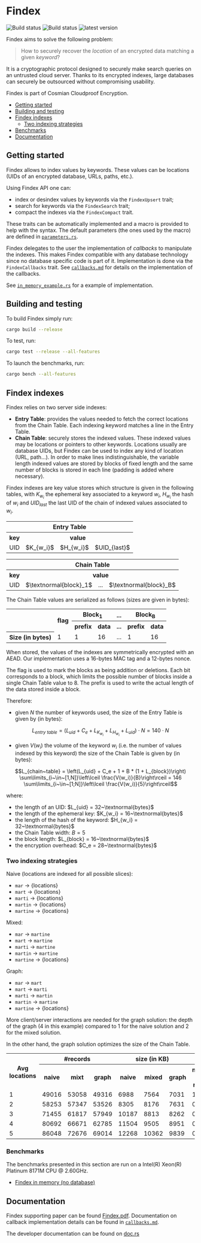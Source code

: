 # Findex

![Build status](https://github.com/Cosmian/findex/actions/workflows/ci.yml/badge.svg)
![Build status](https://github.com/Cosmian/findex/actions/workflows/build.yml/badge.svg)
![latest version](<https://img.shields.io/crates/v/cosmian_findex.svg>)

Findex aims to solve the following problem:

> How to securely recover the *location* of an encrypted data matching a given
> *keyword*?

It is a cryptographic protocol designed to securely make search queries on an
untrusted cloud server. Thanks to its encrypted indexes, large databases can
securely be outsourced without compromising usability.

Findex is part of Cosmian Cloudproof Encryption.

<!-- toc -->

- [Getting started](#getting-started)
- [Building and testing](#building-and-testing)
- [Findex indexes](#findex-indexes)
	- [Two indexing strategies](#two-indexing-strategies)
- [Benchmarks](#benchmarks)
- [Documentation](#documentation)

<!-- tocstop -->

## Getting started

Findex allows to index values by keywords. These values can be locations (UIDs
of an encrypted database, URLs, paths, etc.).

Using Findex API one can:
- index or desindex values by keywords via the `FindexUpsert` trait;
- search for keywords via the `FindexSearch` trait;
- compact the indexes via the `FindexCompact` trait.

These traits can be automatically implemented and a macro is provided to help
with the syntax. The default parameters (the ones used by the macro) are
defined in [`parameters.rs`](./src/parameters.rs).

Findex delegates to the user the implementation of *callbacks* to manipulate
the indexes. This makes Findex compatible with any database technology since no
database specific code is part of it. Implementation is done via the
`FindexCallbacks` trait. See [`callbacks.md`](./callbacks.md) for details on
the implementation of the callbacks.

See [`in_memory_example.rs`](./src/in_memory_example.rs) for a example of
implementation.

## Building and testing

To build Findex simply run:
```bash
cargo build --release
```

To test, run:
```bash
cargo test --release --all-features
```

To launch the benchmarks, run:
```bash
cargo bench --all-features
```

## Findex indexes

Findex relies on two server side indexes:
- **Entry Table**: provides the values needed to fetch the correct locations
  from the Chain Table. Each indexing keyword matches a line in the Entry
  Table.
- **Chain Table**: securely stores the indexed values. These indexed values may
  be locations or pointers to other keywords. Locations usually are database
  UIDs, but Findex can be used to index any kind of location (URL, path...). In
  order to make lines indistinguishable, the variable length indexed values are
  stored by blocks of fixed length and the same number of blocks is stored in
  each line (padding is added where necessary).

Findex indexes are key value stores which structure is given in the following
tables, with $K_{w_i}$ the ephemeral key associated to a keyword $w_i$,
$H_{w_i}$ the hash of $w_i$ and $UID_{last}$ the last UID of the chain of
indexed values associated to $w_i$.

<table>
	<tr>
		<th colspan=4>Entry Table</th>
	</tr>
	<tr>
		<th>key</th>
		<th colspan=3>value</th>
	</tr>
	<tr>
		<td>UID</td>
		<td>$K_{w_i}$</td>
		<td>$H_{w_i}$</td>
		<td>$UID_{last}$</td>
	</tr>
</table>

<table>
	<tr>
		<th colspan=4>Chain Table</th>
	<tr>
	<tr>
		<th>key</th>
		<th colspan=3>value</th>
	</tr>
	<tr>
		<td>UID</td>
		<td>$\textnormal{block}_1$</td>
		<td>...</td>
		<td>$\textnormal{block}_B$</td>
	</tr>
</table>

The Chain Table values are serialized as follows (sizes are given in bytes):

<table>
	<tr>
		<th rowspan=2></th>
		<th rowspan=2>flag</th>
		<th colspan=2>Block<sub>1</sub></th>
		<th>...</th>
		<th colspan=2>Block<sub>B</sub></th>
	</tr>
	<tr>
		<th>prefix</th>
		<th>data</th>
		<th>...</th>
		<th>prefix</th>
		<th>data</th>
	</tr>
	<tr>
		<th>Size (in bytes)</th>
		<td>1</td>
		<td>1</td>
		<td>16</td>
		<td>...</td>
		<td>1</td>
		<td>16</td>
	</tr>
</table>

When stored, the values of the indexes are symmetrically encrypted with an
AEAD. Our implementation uses a 16-bytes MAC tag and a 12-bytes nonce.

The flag is used to mark the blocks as being addition or deletions. Each bit
corresponds to a block, which limits the possible number of blocks inside a
single Chain Table value to 8. The prefix is used to write the actual length of
the data stored inside a block.

Therefore:
- given $N$ the number of keywords used, the size of the Entry Table is given
  by (in bytes):
```math
L_{entry~table} = (L_{uid} + C_e + L_{K_{w_i}} + L_{H_{w_i}} + L_{uid}) \cdot N
       		= 140 \cdot N
```
- given $V(w_i)$ the volume of the keyword $w_i$ (i.e. the number of values
  indexed by this keyword) the size of the Chain Table is given by (in bytes):
```math
L_{chain~table} = \left(L_{uid} + C_e + 1 + B * (1 + L_{block})\right) \sum\limits_{i~\in~[1,N]}\left\lceil \frac{V(w_i)}{B}\right\rceil
                = 146 \sum\limits_{i~\in~[1;N]}\left\lceil \frac{V(w_i)}{5}\right\rceil
```
where:
- the length of an UID: $L_{uid} = 32~\textnormal{bytes}$
- the length of the ephemeral key: $K_{w_i} = 16~\textnormal{bytes}$
- the length of the hash of the keyword: $H_{w_i} = 32~\textnormal{bytes}$
- the Chain Table width: $B = 5$
- the block length: $L_{block} = 16~\textnormal{bytes}$
- the encryption overhead: $C_e = 28~\textnormal{bytes}$

### Two indexing strategies

Naive (locations are indexed for all possible slices):
- `mar` -> {locations}
- `mart` -> {locations}
- `marti` -> {locations}
- `martin` -> {locations}
- `martine` -> {locations}

Mixed:
- `mar` -> `martine`
- `mart` -> `martine`
- `marti` -> `martine`
- `martin` -> `martine`
- `martine` -> {locations}

Graph:
- `mar` -> `mart`
- `mart` -> `marti`
- `marti` -> `martin`
- `martin` -> `martine`
- `martine` -> {locations}

More client/server interactions are needed for the graph solution: the depth of
the graph (4 in this example) compared to 1 for the naive solution and 2 for
the mixed solution.

In the other hand, the graph solution optimizes the size of the Chain Table.

<table>
	<tr>
		<th rowspan=2>Avg locations</th>
		<th colspan=3>#records</th>
		<th colspan=3>size (in KB)</th>
		<th colspan=2>ratio</th>
	</tr>
	<tr>
		<th>naive</th>
		<th>mixt</th>
		<th>graph</th>
		<th>naive</th>
		<th>mixed</th>
		<th>graph</th>
		<th>mixed / naive</th>
		<th>graph / naive</th>
	</tr>
	<tr>
		<td>1</td>
		<td>49016</td>
		<td>53058</td>
		<td>49316</td>
		<td>6988</td>
		<td>7564</td>
		<td>7031</td>
		<td>1.08</td>
		<td>1.01</td>
	</tr>
	<tr>
		<td>2</td>
		<td>58253</td>
		<td>57347</td>
		<td>53526</td>
		<td>8305</td>
		<td>8176</td>
		<td>7631</td>
		<td>0.98</td>
		<td>0.92</td>
	</tr>
	<tr>
		<td>3</td>
		<td>71455</td>
		<td>61817</td>
		<td>57949</td>
		<td>10187</td>
		<td>8813</td>
		<td>8262</td>
		<td>0.87</td>
		<td>0.81</td>
	</tr>
	<tr>
		<td>4</td>
		<td>80692</td>
		<td>66671</td>
		<td>62785</td>
		<td>11504</td>
		<td>9505</td>
		<td>8951</td>
		<td>0.83</td>
		<td>0.78</td>
	</tr>
	<tr>
		<td>5</td>
		<td>86048</td>
		<td>72676</td>
		<td>69014</td>
		<td>12268</td>
		<td>10362</td>
		<td>9839</td>
		<td>0.84</td>
		<td>0.80</td>
	</tr>
</table>

### Benchmarks

The benchmarks presented in this section are run on a Intel(R) Xeon(R) Platinum 8171M CPU @ 2.60GHz.

- [Findex in memory (no database)](./benches/BENCHMARKS.md)

## Documentation

Findex supporting paper can be found [Findex.pdf](./documentation/Findex.pdf).
Documentation on callback implementation details can be found in
[`callbacks.md`](./callbacks.md).

The developer documentation can be found on [doc.rs](https://docs.rs/cosmian_findex/latest/cosmian_findex/index.html)

